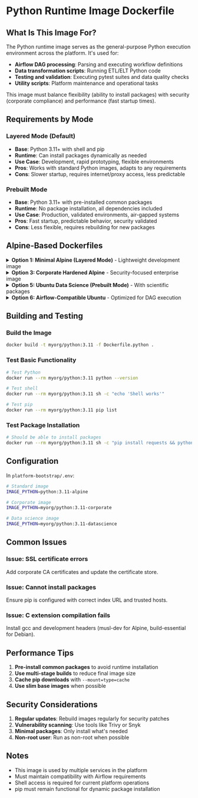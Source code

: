 # Python Runtime Image Dockerfile

## What Is This Image For?

The Python runtime image serves as the general-purpose Python execution environment across the platform. It's used for:
- **Airflow DAG processing**: Parsing and executing workflow definitions
- **Data transformation scripts**: Running ETL/ELT Python code
- **Testing and validation**: Executing pytest suites and data quality checks
- **Utility scripts**: Platform maintenance and operational tasks

This image must balance flexibility (ability to install packages) with security (corporate compliance) and performance (fast startup times).

## Requirements by Mode

### Layered Mode (Default)
- **Base**: Python 3.11+ with shell and pip
- **Runtime**: Can install packages dynamically as needed
- **Use Case**: Development, rapid prototyping, flexible environments
- **Pros**: Works with standard Python images, adapts to any requirements
- **Cons**: Slower startup, requires internet/proxy access, less predictable

### Prebuilt Mode
- **Base**: Python 3.11+ with pre-installed common packages
- **Runtime**: No package installation, all dependencies included
- **Use Case**: Production, validated environments, air-gapped systems
- **Pros**: Fast startup, predictable behavior, security validated
- **Cons**: Less flexible, requires rebuilding for new packages

## Alpine-Based Dockerfiles

<details>
<summary><b>Option 1: Minimal Alpine (Layered Mode)</b> - Lightweight development image</summary>
```dockerfile
# Basic Python image for development
FROM python:3.11-alpine

# Add commonly needed build tools for compiling packages
RUN apk add --no-cache \
    gcc \
    musl-dev \
    libffi-dev \
    openssl-dev \
    make

# For corporate environments - add CA certificates
COPY corporate-ca.crt /usr/local/share/ca-certificates/
RUN update-ca-certificates

# Configure pip for corporate PyPI
ARG PIP_INDEX_URL=https://pypi.org/simple
ENV PIP_INDEX_URL=${PIP_INDEX_URL}
```

**Alpine Version**: 3.18+ recommended for Python 3.11 compatibility
**Size**: ~50MB base + build tools
**Configure**: `IMAGE_PYTHON=python:3.11-alpine`

</details>

<details>
<summary><b>Option 2: Alpine Data Science (Prebuilt Mode)</b> - With common data packages</summary>
```dockerfile
# Alpine with data science packages pre-installed
FROM python:3.11-alpine

# Install build dependencies and PostgreSQL client
RUN apk add --no-cache \
    gcc \
    musl-dev \
    libffi-dev \
    openssl-dev \
    postgresql-dev \
    g++ \
    make

# Pre-install common data packages
RUN pip install --no-cache-dir \
    pandas \
    numpy \
    requests \
    sqlalchemy \
    psycopg2-binary

# Add corporate certificates
COPY corporate-ca.crt /usr/local/share/ca-certificates/
RUN update-ca-certificates

# Clean up build dependencies to reduce size
RUN apk del gcc g++ make musl-dev
```

**Build**: `docker build -t myorg/python:3.11-alpine-data -f Dockerfile.python .`
**Configure**: `IMAGE_MODE=prebuilt` and `IMAGE_PYTHON=myorg/python:3.11-alpine-data`
**Package Notes**: Pre-installed pandas, numpy for data processing

</details>

<details>
<summary><b>Option 3: Corporate Hardened Alpine</b> - Security-focused enterprise image</summary>
```dockerfile
# Security-focused image for production
FROM python:3.11-alpine

# Install build dependencies
RUN apk add --no-cache \
    gcc \
    musl-dev \
    libffi-dev \
    openssl-dev \
    postgresql-dev

# Add corporate CA certificates
COPY corporate-ca.crt /usr/local/share/ca-certificates/
RUN update-ca-certificates

# Configure pip for corporate repository
RUN pip config set global.index-url https://pypi.company.com/simple && \
    pip config set global.trusted-host pypi.company.com

# Install security tools
RUN pip install --no-cache-dir \
    safety \
    bandit

# Create non-root user
RUN adduser -D -u 1000 -s /bin/sh appuser

# Clean up
RUN rm -rf /root/.cache && \
    find / -type f -name "*.pyc" -delete 2>/dev/null || true

USER appuser
WORKDIR /app
```

**Security Features**: Non-root user, vulnerability scanning tools, clean caches
**Build**: `docker build -t myorg/python:3.11-alpine-hardened -f Dockerfile.python .`
**Compliance**: Meets enterprise security requirements

</details>

## Ubuntu/Debian-Based Dockerfiles

<details>
<summary><b>Option 4: Minimal Ubuntu (Layered Mode)</b> - Standard Debian-based image</summary>
```dockerfile
# Minimal Ubuntu/Debian for development
FROM python:3.11-slim-bookworm

# Base image only - packages installed at runtime
# apt-get and shell must be available
```

**OS Versions**: Ubuntu 22.04 (Jammy), Ubuntu 24.04 (Noble), Debian 12 (Bookworm)
**Size**: ~120MB base image
**Configure**: `IMAGE_PYTHON=python:3.11-slim-bookworm`

</details>

<details>
<summary><b>Option 5: Ubuntu Data Science (Prebuilt Mode)</b> - With scientific packages</summary>

```dockerfile
# For data processing and analytics
FROM python:3.11-slim-bookworm

# Install system dependencies for data libraries
RUN apt-get update && \
    apt-get install -y --no-install-recommends \
        gcc \
        g++ \
        libpq-dev \
        libssl-dev \
        libffi-dev \
        libxml2-dev \
        libxslt-dev \
    && rm -rf /var/lib/apt/lists/*

# Pre-install common data packages
RUN pip install --no-cache-dir \
    pandas \
    numpy \
    scipy \
    scikit-learn \
    requests \
    sqlalchemy \
    psycopg2-binary

# Add corporate certificates
COPY corporate-ca.crt /usr/local/share/ca-certificates/
RUN update-ca-certificates
```

**Build**: `docker build -t myorg/python:3.11-ubuntu-data -f Dockerfile.python .`
**Configure**: `IMAGE_MODE=prebuilt` and `IMAGE_PYTHON=myorg/python:3.11-ubuntu-data`
**Size**: ~500MB with all data science packages

</details>

<details>
<summary><b>Option 6: Airflow-Compatible Ubuntu</b> - Optimized for DAG execution</summary>

```dockerfile
# Optimized for Airflow DAG execution
FROM python:3.11-slim-bookworm

# Install Airflow dependencies
RUN apt-get update && \
    apt-get install -y --no-install-recommends \
        gcc \
        g++ \
        libpq-dev \
        libssl-dev \
        libffi-dev \
        libkrb5-dev \
        git \
    && rm -rf /var/lib/apt/lists/*

# Install Airflow providers
RUN pip install --no-cache-dir \
    apache-airflow-providers-postgres \
    apache-airflow-providers-http \
    apache-airflow-providers-ssh

# Add corporate certificates
COPY corporate-ca.crt /usr/local/share/ca-certificates/
RUN update-ca-certificates

# Configure for corporate environment
ENV PYTHONPATH=/opt/airflow/dags:/opt/airflow/plugins
```

**Build**: `docker build -t myorg/python:3.11-airflow -f Dockerfile.python .`
**Configure**: `IMAGE_MODE=prebuilt` and `IMAGE_PYTHON=myorg/python:3.11-airflow`
**Airflow Compatibility**: Includes all common Airflow provider packages

</details>

## Building and Testing

### Build the Image
```bash
docker build -t myorg/python:3.11 -f Dockerfile.python .
```

### Test Basic Functionality
```bash
# Test Python
docker run --rm myorg/python:3.11 python --version

# Test shell
docker run --rm myorg/python:3.11 sh -c "echo 'Shell works'"

# Test pip
docker run --rm myorg/python:3.11 pip list
```

### Test Package Installation
```bash
# Should be able to install packages
docker run --rm myorg/python:3.11 sh -c "pip install requests && python -c 'import requests'"
```

## Configuration

In `platform-bootstrap/.env`:

```bash
# Standard image
IMAGE_PYTHON=python:3.11-alpine

# Corporate image
IMAGE_PYTHON=myorg/python:3.11-corporate

# Data science image
IMAGE_PYTHON=myorg/python:3.11-datascience
```

## Common Issues

### Issue: SSL certificate errors
Add corporate CA certificates and update the certificate store.

### Issue: Cannot install packages
Ensure pip is configured with correct index URL and trusted hosts.

### Issue: C extension compilation fails
Install gcc and development headers (musl-dev for Alpine, build-essential for Debian).

## Performance Tips

1. **Pre-install common packages** to avoid runtime installation
2. **Use multi-stage builds** to reduce final image size
3. **Cache pip downloads** with `--mount=type=cache`
4. **Use slim base images** when possible

## Security Considerations

1. **Regular updates**: Rebuild images regularly for security patches
2. **Vulnerability scanning**: Use tools like Trivy or Snyk
3. **Minimal packages**: Only install what's needed
4. **Non-root user**: Run as non-root when possible

## Notes

- This image is used by multiple services in the platform
- Must maintain compatibility with Airflow requirements
- Shell access is required for current platform operations
- pip must remain functional for dynamic package installation